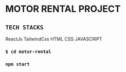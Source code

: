 # MOTOR RENTAL PROJECT

## `TECH STACKS`

ReactJs
TailwindCss
HTML
CSS
JAVASCRIPT

### `$ cd motor-rental`

### `npm start`
